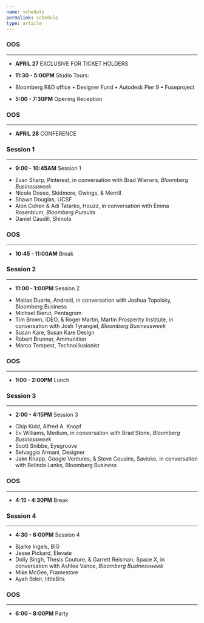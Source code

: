 ```yaml
---
name: schedule
permalink: schedule
type: article
---
```


### OOS
- - - 

+ **APRIL 27** EXCLUSIVE FOR TICKET HOLDERS

+ **11:30 - 5:00PM** Studio Tours: 
* Bloomberg R&D office • Designer Fund • Autodesk Pier 9 • Fuseproject 

+ **5:00 - 7:30PM** Opening Reception

### OOS
- - - 
  
  

+ **APRIL 28** CONFERENCE 

### Session 1
- - - 

+ **9:00 - 10:45AM** Session 1
* Evan Sharp, Pinterest, in conversation with Brad Wieners, _Bloomberg Businessweek_
* Nicole Dosso, Skidmore, Owings, & Merrill
* Shawn Douglas, UCSF
* Alon Cohen & Adi Tatarko, Houzz, in conversation with Emma Rosenblum, _Bloomberg Pursuits_
* Daniel Caudill, Shinola

### OOS
_ _ _

+ **10:45 - 11:00AM** Break


### Session 2
- - - 

+ **11:00 - 1:00PM** Session 2
* Matias Duarte, Android, in conversation with Joshua Topolsky, Bloomberg Business
* Michael Bierut, Pentagram
* Tim Brown, IDEO, & Roger Martin, Martin Prosperity Institute, in conversation with Josh Tyrangiel, _Bloomberg Businessweek_
* Susan Kare, Susan Kare Design
* Robert Brunner, Ammunition
* Marco Tempest, Technoillusionist


### OOS
- - - 

+ **1:00 - 2:00PM** Lunch


### Session 3
- - - 

+ **2:00 - 4:15PM** Session 3
* Chip Kidd, Alfred A. Knopf
* Ev Williams, Medium, in conversation with Brad Stone, _Bloomberg Businessweek_
* Scott Snibbe, Eyegroove
* Selvaggia Armani, Designer
* Jake Knapp, Google Ventures, & Steve Cousins, Savioke, in conversation with Belinda Lanks, Bloomberg Business


### OOS
- - - 

+ **4:15 - 4:30PM** Break


### Session 4
- - - 

+ **4:30 - 6:00PM** Session 4
* Bjarke Ingels, BIG
* Jesse Pickard, Elevate
* Dolly Singh, Thesis Couture, & Garrett Reisman, Space X, in conversation with Ashlee Vance, _Bloomberg Businessweek_
* Mike McGee, Framestore
* Ayah Bdeir, littleBits

### OOS
- - - 

+ **6:00 - 8:00PM** Party
